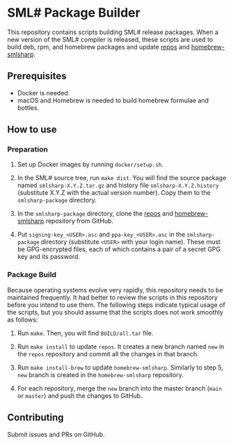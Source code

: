 SML# Package Builder
====================

This repository contains scripts building SML# release packages.
When a new version of the SML# compiler is released, these scripts
are used to build deb, rpm, and homebrew packages and update [repos]
and [homebrew-smlsharp].

Prerequisites
-------------

* Docker is needed.
* macOS and Homebrew is needed to build homebrew formulae and bottles.

How to use
----------

### Preparation

1. Set up Docker images by running `docker/setup.sh`.

2. In the SML# source tree, run `make dist`.
   You will find the source package named `smlsharp-X.Y.Z.tar.gz` and
   history file `smlsharp-X.Y.Z.history` (substitute X.Y.Z with the actual
   version number).
   Copy them to the `smlsharp-package` directory.

3. In the `smlsharp-package` directory, clone the [repos] and
   [homebrew-smlsharp] repository from GitHub.

4. Put `signing-key_<USER>.asc` and `ppa-key_<USER>.asc` in the
   `smlsharp-package` directory (substitute `<USER>` with your login name).
   These must be GPG-encrypted files, each of which contains a pair of
   a secret GPG key and its password.

### Package Build

Because operating systems evolve very rapidly, this repository needs to
be maintained frequently.  It had better to review the scripts in this
repository before you intend to use them.  The following steps indicate
typical usage of the scripts, but you should assume that the scripts
does not work smoothly as follows:

1. Run `make`.  Then, you will find `BUILD/all.tar` file.

2. Run `make install` to update `repos`.  It creates a new branch named
   `new` in the `repos` repository and commit all the changes in that
   branch.

3. Run `make install-brew` to update `homebrew-smlsharp`.  Similarly to
   step 5, `new` branch is created in the `homebrew-smlsharp` repository.

4. For each repository, merge the `new` branch into the master branch
   (`main` or `master`) and push the changes to GitHub.

Contributing
------------

Submit issues and PRs on GitHub.

[repos]: https://github.com/smlsharp/repos
[homebrew-smlsharp]: https://github.com/smlsharp/homebrew-smlsharp
